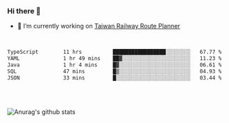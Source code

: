 ### Hi there 👋

- 🔭 I’m currently working on [Taiwan Railway Route Planner](https://github.com/Taiwan-Railway-Route-Planner)

<br/>

<!--START_SECTION:waka-->

```txt
TypeScript        11 hrs          █████████████████░░░░░░░░   67.77 %
YAML              1 hr 49 mins    ██▓░░░░░░░░░░░░░░░░░░░░░░   11.23 %
Java              1 hr 4 mins     █▓░░░░░░░░░░░░░░░░░░░░░░░   06.61 %
SQL               47 mins         █▒░░░░░░░░░░░░░░░░░░░░░░░   04.93 %
JSON              33 mins         █░░░░░░░░░░░░░░░░░░░░░░░░   03.44 %
```

<!--END_SECTION:waka-->

<br/>
<br/>

![Anurag's github stats](https://github-readme-stats.vercel.app/api?username=DepickereSven&show_icons=true&theme=tokyonight)



<!--
**DepickereSven/DepickereSven** is a ✨ _special_ ✨ repository because its `README.md` (this file) appears on your GitHub profile.

Here are some ideas to get you started:

- 🔭 I’m currently working on ...
- 🌱 I’m currently learning ...
- 👯 I’m looking to collaborate on ...
- 🤔 I’m looking for help with ...
- 💬 Ask me about ...
- 📫 How to reach me: ...
- 😄 Pronouns: ...
- ⚡ Fun fact: ...
-->
